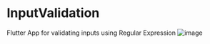 # InputValidation
Flutter App for validating inputs using Regular Expression
![image](https://user-images.githubusercontent.com/68733763/230389336-2ce86431-d361-4faf-a2d2-16ed2a281268.png)
